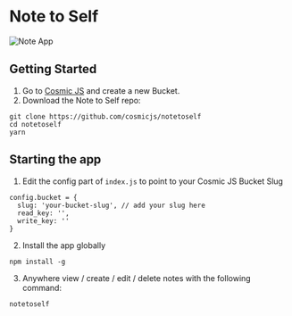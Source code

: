 # Note to Self
![Note App](https://cosmicjs.com/uploads/e6e9b900-2d50-11e7-b637-1d1d0fc1eab1-note-app.gif)
## Getting Started
1. Go to [Cosmic JS](https://cosmicjs.com) and create a new Bucket.
2. Download the Note to Self repo:
```
git clone https://github.com/cosmicjs/notetoself
cd notetoself
yarn
```

## Starting the app
1. Edit the config part of `index.js` to point to your Cosmic JS Bucket Slug
```
config.bucket = {
  slug: 'your-bucket-slug', // add your slug here
  read_key: '',
  write_key: ''
}
```
2. Install the app globally
```
npm install -g
```
3. Anywhere view / create / edit / delete notes with the following command:
```
notetoself
```
